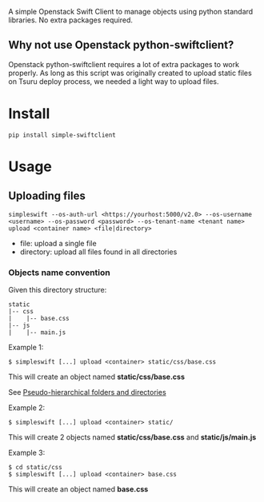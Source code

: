 A simple Openstack Swift Client to manage objects using python standard libraries. No extra packages required.

## Why not use Openstack python-swiftclient?

Openstack python-swiftclient requires a lot of extra packages to work properly. As long as this script was originally created to upload static files on Tsuru deploy process, we needed a light way to upload files.

# Install

	pip install simple-swiftclient 

# Usage

## Uploading files

```
simpleswift --os-auth-url <https://yourhost:5000/v2.0> --os-username <username> --os-password <password> --os-tenant-name <tenant name> upload <container name> <file|directory>
```

- file: upload a single file
- directory: upload all files found in all directories

### Objects name convention

Given this directory structure:

```
static
|-- css
|    |-- base.css 
|-- js
|    |-- main.js 
```

Example 1:

	$ simpleswift [...] upload <container> static/css/base.css
	
This will create an object named **static/css/base.css**

See [Pseudo-hierarchical folders and directories](http://docs.openstack.org/api/openstack-object-storage/1.0/content/pseudo-hierarchical-folders-directories.html)

Example 2:

	$ simpleswift [...] upload <container> static/
	
This will create 2 objects named **static/css/base.css** and **static/js/main.js**

Example 3:

```
$ cd static/css
$ simpleswift [...] upload <container> base.css
```
	
This will create an object named **base.css**